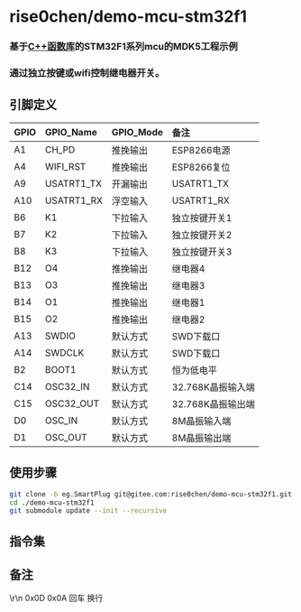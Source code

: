 # rise0chen/demo-mcu-stm32f1
### 基于[C++函数库](https://gitee.com/rise0chen/lib-mcu-stm32f1)的STM32F1系列mcu的MDK5工程示例
### 通过独立按键或wifi控制继电器开关。

## 引脚定义
GPIO|GPIO_Name   |GPIO_Mode|备注
:---|:-----------|:--------|:----
A1  |CH_PD       |推挽输出 |ESP8266电源
A4  |WIFI_RST    |推挽输出 |ESP8266复位
A9  |USATRT1_TX  |开漏输出 |USATRT1_TX
A10 |USATRT1_RX  |浮空输入 |USATRT1_RX
B6  |K1          |下拉输入 |独立按键开关1
B7  |K2          |下拉输入 |独立按键开关2
B8  |K3          |下拉输入 |独立按键开关3
B12 |O4          |推挽输出 |继电器4
B13 |O3          |推挽输出 |继电器3
B14 |O1          |推挽输出 |继电器1
B15 |O2          |推挽输出 |继电器2
 A13|SWDIO       |默认方式 |SWD下载口
 A14|SWDCLK      |默认方式 |SWD下载口
 B2 |BOOT1       |默认方式 |恒为低电平
 C14|OSC32_IN    |默认方式 |32.768K晶振输入端
 C15|OSC32_OUT   |默认方式 |32.768K晶振输出端
 D0 |OSC_IN      |默认方式 |8M晶振输入端
 D1 |OSC_OUT     |默认方式 |8M晶振输出端


## 使用步骤
``` bash
git clone -b eg.SmartPlug git@gitee.com:rise0chen/demo-mcu-stm32f1.git
cd ./demo-mcu-stm32f1
git submodule update --init --recursive
```

## 指令集


## 备注
\r\n
0x0D 0x0A
回车 换行
